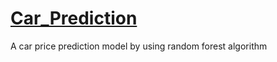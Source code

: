 # [Car_Prediction](https://rajatkumawat17.github.io/Car_Prediction/)
A car price prediction model by using random forest algorithm 
